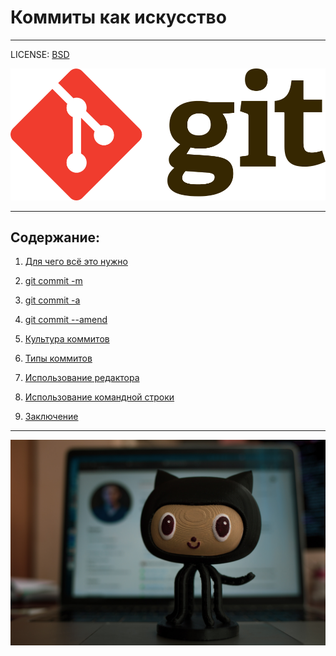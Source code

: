 # Коммиты как искусство

---
LICENSE: [BSD](./license.md)

![git logo](./assets/logo-git.png)


___
## Содержание:

1.  [Для чего всё это нужно](./introdaction.md)

2. [ git commit -m](./-m.md)

3. [git commit -a](./-a.md) 

4. [git commit --amend](./--amend.md)

5. [Культура коммитов](./culture.md)

6.  [Типы коммитов](./type.md)

7. [Использование редактора](./editor.md)

8. [Использование командной строки](./line.md)

9. [Заключение](./conclusion.md)
----

![](./assets/roman-synkevych-wX2L8L-fGeA-unsplash.jpg)
